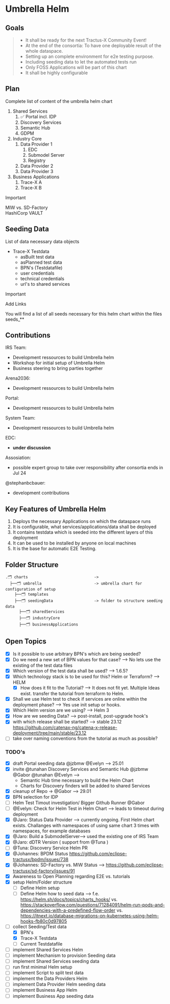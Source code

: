 # Umbrella Helm

## Goals

> - It shall be ready for the next Tractus-X Community Event!
> - At the end of the consortia: To have one deployable result of the whole dataspace.
> - Setting up an complete environment for e2e testing purpose.
> - Including seeding data to let the automated tests run
> - Only FOSS Applications will be part of this chart
> - It shall be highly configurable

## Plan

Complete list of content of the umbrella helm chart

1. Shared Services
   1. :white_check_mark: Portal incl. IDP
   2. Discovery Services
   3. Semantic Hub
   4. GDPM
2. Industry Core
   1. Data Provider 1
      1. EDC
      2. Submodel Server
      3. Registry
   2. Data Provider 2
   3. Data Provider 3
3. Business Applications
   1. Trace-X A
   2. Trace-X B

> [!IMPORTANT]  
> MIW vs. SD-Factory \
> HashiCorp VAULT

## Seeding Data

List of data necessary data objects

* Trace-X Testdata
  * asBuilt test data
  * asPlanned test data
  * BPN's (Testdatafile)
  * user credentials
  * technical credentials
  * url's to shared services

> [!IMPORTANT]  
> Add Links

You will find a list of all seeds necessary for this helm chart within the files seeds_** 

## Contributions

IRS Team:

* Development ressources to build Umbrella helm
* Workshop for initial setup of Umbrella Helm
* Business steering to bring parties together

Arena2036:

* Development ressources to build Umbrella helm

Portal:

* Development ressources to build Umbrella helm

System Team:

* Development ressources to build Umbrella helm

EDC:

* **under discussion**

Assosiation:

* possible expert group to take over responsibility after consortia ends in Jul 24

@stephanbcbauer:

* development contributions

## Key Features of Umbrella Helm

1. Deploys the necessary Applications on which the dataspace runs
2. It is configurable, what services/applications/data shall be deployed
3. It contains testdata which is seeded into the different layers of this deployment
4. It can be used to be installed by anyone on local machines
5. It is the base for automatic E2E Testing.

## Folder Structure

```text
.🗂 charts                             -> 
  ├──🗂 umbrella                       -> umbrella chart for configuration of setup  
    ├──🗂 templates
    ├──🗂 seedingData                  -> folder to structure seeding data
      ├──🗂 sharedServices
      ├──🗂 industryCore 
      ├──🗂 businessApplications 
```

## Open Topics

* [x] Is it possible to use arbitrary BPN's which are being seeded?
* [x] Do we need a new set of BPN values for that case? --> No lets use the existing of the test data files
* [x] Which version of the test data shall be used? --> 1.6.5?
* [x] Which technology stack is to be used for this? Helm or Terraform? --> HELM
  * [x] How does it fit to the Tutorial? --> It does not fit yet. Multiple Ideas exist. transfer the tutorial from terraform to Helm.
* [x] Shall we use Helm test to check if services are online within the deployment phase? --> Yes use init setup or hooks.
* [x] Which Helm version are we using? --> Helm 3
* [x] How are we seeding Data? --> post-install, post-upgrade hook's
* [x] with which release shall be started? --> stable 23.12 <https://github.com/catenax-ng/catena-x-release-deployment/tree/main/stable/23.12>
* [ ] take over naming conventions from the tutorial as much as possible?

### TODO's

* [x] draft Portal seeding data @jzbmw @Evelyn --> 25.01
* [x] invite @tunahan Discovery Services and Semantic Hub @jzbmw @Gabor @tunahan @Evelyn -->
  * Semantic Hub time necessary to build the Helm Chart
  * Charts for Discovery finders will be added to shared Services
* [x] cleanup of Repo -> @Gabor --> 29.01
* [x] BPN selection for IDP
* [ ] Helm Test Timout investigation/ Bigger Github Runner @Gabor
* [ ] @Evelyn: Check for Helm Test in Helm Chart --> leads to timeout during deployment
* [x] @Jaro: Status Data Provider --> currently ongoing. First Helm chart exists. Challanges with namespaces of using same chart 3 times with namespaces, for example databases
* [x] @Jaro: Build a SubmodelServer--> used the existing one of IRS Team
* [x] @Jaro: dDTR Version ( support from @Tuna )
* [ ] @Tuna: Discovery Service Helm PR
* [x] @Johannes: BPDM Status <https://github.com/eclipse-tractusx/bpdm/issues/738>
* [x] @Johannes: SD-Factory vs. MIW Status --> https://github.com/eclipse-tractusx/sd-factory/issues/91
* [x] Awareness to Open Planning regarding E2E vs. tutorials
* [x] setup Helm/Folder structure
  * [ ] Define Helm setup
  * [ ] Define Helm how to seed data --> f.e. <https://helm.sh/docs/topics/charts_hooks/> vs. <https://stackoverflow.com/questions/71284091/helm-run-pods-and-dependencies-with-a-predefined-flow-order> vs. <https://itnext.io/database-migrations-on-kubernetes-using-helm-hooks-fb80c0d97805>
* [ ] collect Seeding/Test data
  * [x] BPN's
  * [x] Trace-X Testdata
  * [ ] Current Testdatafile

* [ ] implement Shared Services Helm
* [ ] implement Mechanism to provision Seeding data
* [ ] implement Shared Services seeding data
* [ ] run first minimal Helm setup
* [ ] implement Script to split test data
* [ ] implement the Data Providers Helm
* [ ] implement Data Provider Helm seeding data
* [ ] implement Business App Helm
* [ ] implement Business App seeding data
